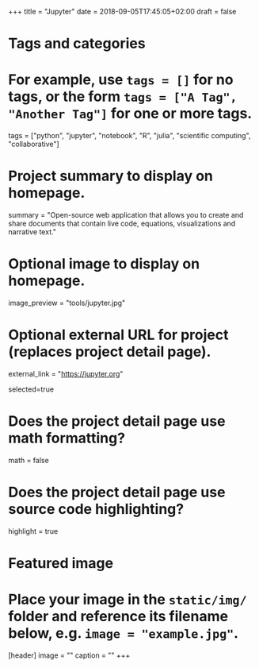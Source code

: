 +++
title = "Jupyter"
date = 2018-09-05T17:45:05+02:00
draft = false

# Tags and categories
# For example, use `tags = []` for no tags, or the form `tags = ["A Tag", "Another Tag"]` for one or more tags.
tags = ["python", "jupyter", "notebook", "R", "julia", "scientific computing", "collaborative"]

# Project summary to display on homepage.
summary = "Open-source web application that allows you to create and share documents that contain live code, equations, visualizations and narrative text."

# Optional image to display on homepage.
image_preview = "tools/jupyter.jpg"

# Optional external URL for project (replaces project detail page).
external_link = "https://jupyter.org"

selected=true

# Does the project detail page use math formatting?
math = false

# Does the project detail page use source code highlighting?
highlight = true


# Featured image
# Place your image in the `static/img/` folder and reference its filename below, e.g. `image = "example.jpg"`.
[header]
image = ""
caption = ""
+++
